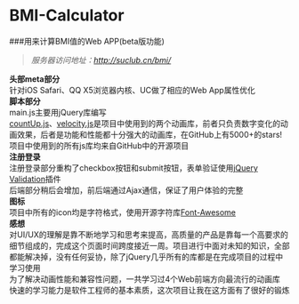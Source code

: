 # BMI-Calculator   
###用来计算BMI值的Web APP(beta版功能) 
  >*服务器访问地址：http://suclub.cn/bmi/*   
  
**头部meta部分**  
  针对iOS Safari、QQ X5浏览器内核、UC做了相应的Web App属性优化  
**脚本部分**  
  main.js主要用jQuery库编写    
  [countUp.js](https://github.com/inorganik/countUp.js)、[velocity.js](https://github.com/julianshapiro/velocity)是项目中使用到的两个动画库，前者只负责数字变化的动画效果，后者是功能和性能都十分强大的动画库，在GitHub上有5000+的stars!   
项目中使用到的所有js库均来自GitHub中的开源项目  
**注册登录**  
  注册登录部分重构了checkbox按钮和submit按钮，表单验证使用[jQuery Validation](https://github.com/jzaefferer/jquery-validation)插件  
  后端部分稍后会增加，前后端通过Ajax通信，保证了用户体验的完整  
**图标**  
  项目中所有的icon均是字符格式，使用开源字符库[Font-Awesome](https://github.com/FortAwesome/Font-Awesome/)  
**感想**  
  对UI/UX的理解是靠不断地学习和思考来提高，高质量的产品是靠每一个高要求的细节组成的，完成这个页面时间跨度接近一周。项目进行中面对未知的知识，全部都能解决掉，没有任何妥协，除了jQuery几乎所有的库都是在完成项目的过程中学习使用  
  为了解决动画性能和兼容性问题，一共学习过4个Web前端方向最流行的动画库  
  快速的学习能力是软件工程师的基本素质，这次项目让我在这方面有了很好的锻炼  
